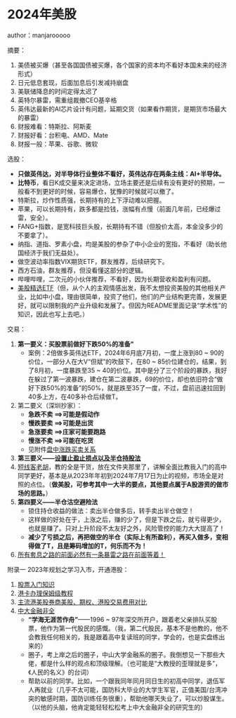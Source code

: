 # 2024年美股

author：manjarooooo

摘要：

1. 美债被买爆（甚至各国国债被买爆，各个国家的资本均不看好本国未来的经济形式）
2. 日元低息套现，后面加息后引发减持崩盘
3. 美联储降息的时间定得太迟了
4. 英特尔暴雷，需重组裁撤CEO基辛格
5. 英伟达最新的AI芯片设计有问题，延期交货（如果看作期货，是期货市场最大的暴雷）
6. 财报难看：特斯拉、阿斯麦
7. 财报好看：台积电、AMD、Mate
8. 财报一般：苹果、谷歌、微软

选股：
* **只做英伟达，对半导体行业整体不看好，英伟达存在两条主线：AI+半导体。**
* **比特币**，看日K成交量来决定进场，立场主要还是后续有没有更好的预期，一般看不到更好的时候，容易爆仓，犹豫的时候就可以撤了。
* 特斯拉，炒作性质强，长期持有的上下浮动难以把握。
* 苹果，可以长期持有，跌多都是捡钱，涨幅有点慢（前面几年前，已经爆过雷，安全）。
* FANG+指数，是宽科技巨头股，长期持有不错（但股价太高，本金没多少的不要拿了）。
* 纳指、道指、罗素小盘，均是美股的参杂了中小企业的宽指，不看好（助长他国经济于我们无益处）。
* 做空波动率指数VIX期货ETF，群友推荐，后续研究下。
* 西方石油，群友推荐，但没看懂这部分的逻辑。
* 哔哩哔哩，二次元的小伙伴推荐，不看好，因为长期营收和盈利有问题。
* [美股精选ETF](./美股ETF精选.png)（但，从个人的主观情感出发，我不太想投资美股的其他相关产业，比如中小盘，理由很简单，投资了他们，他们的产业结构更完善，发展更好，就可以限制我的产业升级和发展了。但因为README里面记录“学术性”的知识，因此也写上去吧。）

交易：

1. **第一要义：买股票前做好下跌50%的准备"**
   * 案例：2倍做多英伟达ETF，2024年6月底7月初，一度上涨到80 ~ 90的价位，一部分人在大V“但斌”的吹鼓下，在80 ~ 85价位建仓的，结果，到了8月初，一度暴跌至35 ~ 40的价位。其中是分了三个阶段的暴跌，我好在躲过了第一波暴跌，建仓在第二波暴跌，69的价位，却也依旧符合“做好下跌50%的准备”的50%，就是跌至35了一度，不过，盘前迅速拉回到40多上方，在40多补仓后续做T。
2. 第二要义（深圳抄家）：
   * **急跌不卖 ==>可能是假动作**
   * **慢跌要卖 ==>可能是出货**
   * **急涨要卖 ==>庄家可能要跑路**
   * **慢涨不卖 ==>可能在吃货**
   * 见附件[盘中涨跌买卖关系](./盘中涨跌买卖关系.png)
3. **第三要义——[设置止盈止损点以及半仓持股法](./设置止盈止损点以及半仓法.mp4)**
4. [短线客老胡](./短线客老胡/)，教的全是干货，放在文件夹那里了，讲解全面比教我入门的高中同学更好，基本是从2023年年初到2024年7月17日为止的视频，市场全是对照的点位。（**做美股，可参考其中一大半的要点，其他要点属于A股游资的做市场的思路。**）
5. **第四要义——半仓沽空避险法**
   * 锁住持仓收益的做法：卖出半仓做多后，转手卖出半仓做空！
   * 这样做的好处在于，上涨之后，赚的少了，但是下跌之后，就亏得更少，也就是赚了。只对上升阶段不太友好之外，风险管控的能力大大提高了！
   * **减少了亏损之后，再把做空的半仓（实际上有所盈利），再买入做多，变相得做了T，且是筹码增加的T，何乐而不为！**
6. [所有套息之路的前面必然有一条暴雷之路在前面等着！](./所有套息之路必然有一条崩溃之路在前面等着.mp4)

附录一 2023年规划之学习入市，开通港股：

1. [股票入门知识](./股票入门基础指南.pdf)
2. [港卡办理保姆级教程](./港卡办理保姆级教程.md)
3. [主流港美股券商美股、期权、港股交易费用对比](./主流港美股券商美股、期权、港股交易费用对比.png)
4. [中大金融非全](./中大金融非全.png)
   * **“学海无涯苦作舟”**——1996 ~ 97年深交所开户，跟着老父亲排队买股票，他作为第一代股民的感慨。（我，第二代股民，基本不是他教的，他不会教我任何相关的，我是跟着高中复读班的同学，学会的，也是实盘练出来的）
   * 圈子，考上岸之后的圈子，中山大学金融系的圈子。我倒想见一下那些大佬，都是什么样的观点和顶级理解。（也可能是“大教授的歪理就是多”，《人民的名义》的台词）
   * 帮助以前的同学。比如，一个跟我同年同月同日生的初高中同学，退伍军人再就业（几乎不太可能，国防科大毕业的大学生军官，正值美国/台湾冲突的敏感时期，国防训练任务很重），帮助他哪天失业了，可以炒股谋生。（以他的头脑，他肯定能轻轻松松考上中大金融非全的研究生的）
